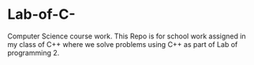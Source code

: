 # Lab-of-C-
Computer Science course work.
This Repo is for school work assigned in my class of C++ where we solve problems using C++ as part of Lab of programming 2. 
